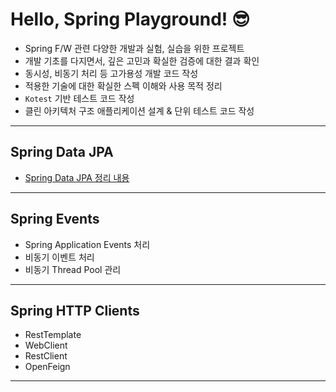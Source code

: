 # Hello, Spring Playground! 😎

- Spring F/W 관련 다양한 개발과 실험, 실습을 위한 프로젝트
- 개발 기초를 다지면서, 깊은 고민과 확실한 검증에 대한 결과 확인
- 동시성, 비동기 처리 등 고가용성 개발 코드 작성
- 적용한 기술에 대한 확실한 스펙 이해와 사용 목적 정리
- `Kotest` 기반 테스트 코드 작성
- 클린 아키텍처 구조 애플리케이션 설계 & 단위 테스트 코드 작성

---

## Spring Data JPA

- [Spring Data JPA 정리 내용](/spring-jpa/README.md)

---

## Spring Events

- Spring Application Events 처리
- 비동기 이벤트 처리
- 비동기 Thread Pool 관리

---

## Spring HTTP Clients

- RestTemplate
- WebClient
- RestClient
- OpenFeign

---
